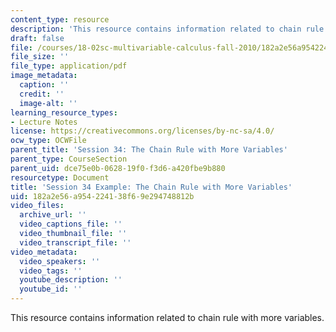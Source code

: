 ```yaml
---
content_type: resource
description: 'This resource contains information related to chain rule with more variables. '
draft: false
file: /courses/18-02sc-multivariable-calculus-fall-2010/182a2e56a954224138f69e294748812b_MIT18_02SC_we_16_comb.pdf
file_size: ''
file_type: application/pdf
image_metadata:
  caption: ''
  credit: ''
  image-alt: ''
learning_resource_types:
- Lecture Notes
license: https://creativecommons.org/licenses/by-nc-sa/4.0/
ocw_type: OCWFile
parent_title: 'Session 34: The Chain Rule with More Variables'
parent_type: CourseSection
parent_uid: dce75e0b-0628-19f0-f3d6-a420fbe9b880
resourcetype: Document
title: 'Session 34 Example: The Chain Rule with More Variables'
uid: 182a2e56-a954-2241-38f6-9e294748812b
video_files:
  archive_url: ''
  video_captions_file: ''
  video_thumbnail_file: ''
  video_transcript_file: ''
video_metadata:
  video_speakers: ''
  video_tags: ''
  youtube_description: ''
  youtube_id: ''
---
```

This resource contains information related to chain rule with more variables.